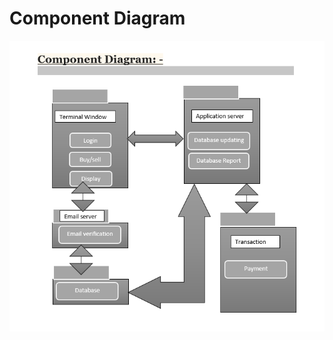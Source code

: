 # Component Diagram

![Alt Text](https://github.com/Sarveshltts/Team-6_Coin_Buy-Sell/blob/main/Design/UML%20Diagrams%20for%20Coin%20Buy/Component%20Diagram/Capture4.PNG)
